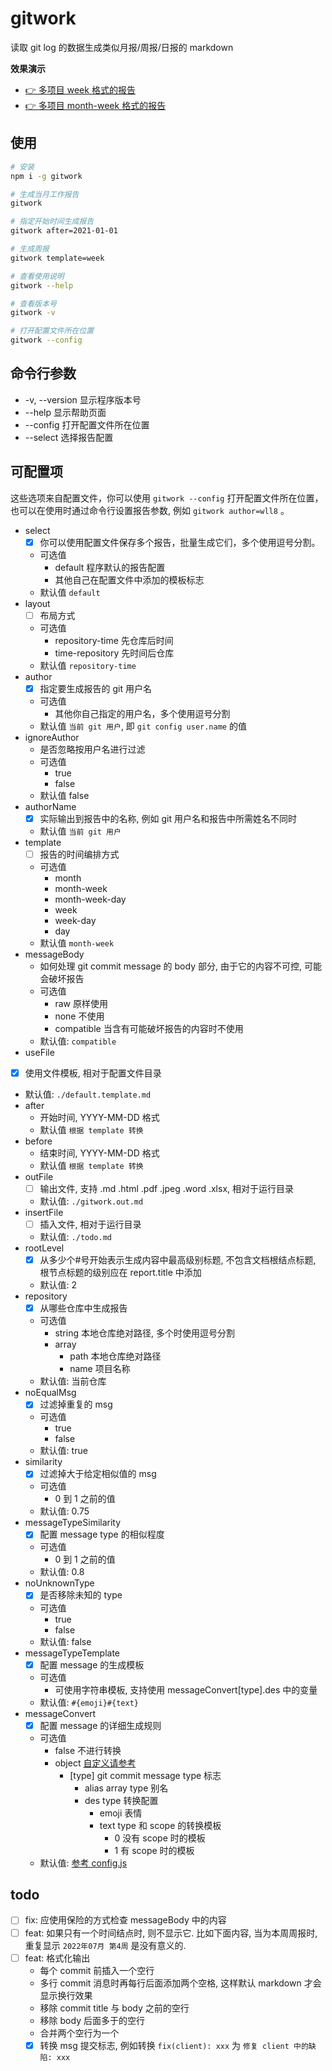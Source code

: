 # gitwork
读取 git log 的数据生成类似月报/周报/日报的 markdown  

**效果演示**  

- [👉 多项目 week 格式的报告](https://wll8.github.io/gitwork/example/gitwork.out.week.html)
- [👉 多项目 month-week 格式的报告](https://wll8.github.io/gitwork/example/gitwork.out.month-week.html)

## 使用
``` sh
# 安装
npm i -g gitwork

# 生成当月工作报告
gitwork

# 指定开始时间生成报告
gitwork after=2021-01-01

# 生成周报
gitwork template=week

# 查看使用说明
gitwork --help

# 查看版本号
gitwork -v

# 打开配置文件所在位置
gitwork --config
```

## 命令行参数
- -v, --version 显示程序版本号
- --help 显示帮助页面
- --config 打开配置文件所在位置
- --select 选择报告配置

## 可配置项
这些选项来自配置文件，你可以使用 `gitwork --config` 打开配置文件所在位置，也可以在使用时通过命令行设置报告参数, 例如 `gitwork author=wll8` 。

- select
  - [x] 你可以使用配置文件保存多个报告，批量生成它们，多个使用逗号分割。
  - 可选值
    - default 程序默认的报告配置
    - 其他自己在配置文件中添加的模板标志
  - 默认值 `default`
- layout
  - [ ] 布局方式
  - 可选值
    - repository-time 先仓库后时间
    - time-repository 先时间后仓库
  - 默认值 `repository-time`
- author
  - [x] 指定要生成报告的 git 用户名
  - 可选值
    - 其他你自己指定的用户名，多个使用逗号分割
  - 默认值 `当前 git 用户`, 即 `git config user.name` 的值
- ignoreAuthor
  - 是否忽略按用户名进行过滤
  - 可选值
    - true
    - false
  - 默认值 false
- authorName
  - [x] 实际输出到报告中的名称, 例如 git 用户名和报告中所需姓名不同时
  - 默认值 `当前 git 用户`
- template
  - [ ] 报告的时间编排方式
  - 可选值
    - month
    - month-week
    - month-week-day
    - week
    - week-day
    - day
  - 默认值 `month-week`
- messageBody
  - 如何处理 git commit message 的 body 部分, 由于它的内容不可控, 可能会破坏报告
  - 可选值
    - raw 原样使用
    - none 不使用
    - compatible 当含有可能破坏报告的内容时不使用
  - 默认值: `compatible`
- useFile
 - [x] 使用文件模板, 相对于配置文件目录
  - 默认值: `./default.template.md`
- after
  - 开始时间, YYYY-MM-DD 格式
  - 默认值 `根据 template 转换`
- before
  - 结束时间, YYYY-MM-DD 格式
  - 默认值 `根据 template 转换`
- outFile
  - [ ] 输出文件, 支持 .md .html .pdf .jpeg .word .xlsx, 相对于运行目录
  - 默认值: `./gitwork.out.md`
- insertFile
  - [ ] 插入文件, 相对于运行目录
  - 默认值: `./todo.md`
- rootLevel
  - [x] 从多少个#号开始表示生成内容中最高级别标题, 不包含文档根结点标题, 根节点标题的级别应在 report.title 中添加
  - 默认值: 2
- repository
  - [x] 从哪些仓库中生成报告
  - 可选值
    - string 本地仓库绝对路径, 多个时使用逗号分割
    - array
      - path 本地仓库绝对路径
      - name 项目名称
  - 默认值: 当前仓库
- noEqualMsg
  - [x] 过滤掉重复的 msg
  - 可选值
    - true
    - false
  - 默认值: true
- similarity
  - [x] 过滤掉大于给定相似值的 msg
  - 可选值
    - 0 到 1 之前的值
  - 默认值: 0.75
- messageTypeSimilarity
  - [x] 配置 message type 的相似程度
  - 可选值
    - 0 到 1 之前的值
  - 默认值: 0.8
- noUnknownType
  - [x] 是否移除未知的 type
  - 可选值
    - true
    - false
  - 默认值: false
- messageTypeTemplate
  - [x] 配置 message 的生成模板
  - 可选值
    - 可使用字符串模板, 支持使用 messageConvert[type].des 中的变量
  - 默认值: `#{emoji}#{text}`
- messageConvert
  - [x] 配置 message 的详细生成规则
  - 可选值
    - false 不进行转换
    - object [自定义请参考](./config/config.js)
      - [type] git commit message type 标志
        - alias array type 别名
        - des type 转换配置
          - emoji 表情
          - text type 和 scope 的转换模板
            - 0 没有 scope 时的模板
            - 1 有 scope 时的模板
  - 默认值: [参考 config.js](./config/config.js)

## todo
- [ ] fix: 应使用保险的方式检查 messageBody 中的内容
- [ ] feat: 如果只有一个时间结点时, 则不显示它. 比如下面内容, 当为本周周报时, 重复显示 `2022年07月 第4周` 是没有意义的.
- [ ] feat: 格式化输出
  - 每个 commit 前插入一个空行
  - 多行 commit 消息时再每行后面添加两个空格, 这样默认 markdown 才会显示换行效果
  - 移除 commit title 与 body 之前的空行
  - 移除 body 后面多于的空行
  - 合并两个空行为一个
  - [x] 转换 msg 提交标志, 例如转换 `fix(client): xxx` 为 `修复 client 中的缺陷: xxx`